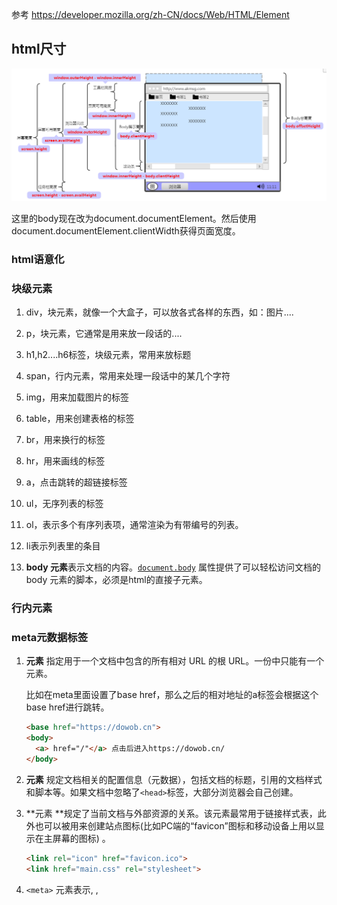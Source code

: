 参考 https://developer.mozilla.org/zh-CN/docs/Web/HTML/Element

## html尺寸

![浏览器尺寸](./images/浏览器尺寸.png)

这里的body现在改为document.documentElement。然后使用document.documentElement.clientWidth获得页面宽度。

### html语意化



### 块级元素

1. div，块元素，就像一个大盒子，可以放各式各样的东西，如：图片....

2. p，块元素，它通常是用来放一段话的....

3. h1,h2....h6标签，块级元素，常用来放标题

4. span，行内元素，常用来处理一段话中的某几个字符

5. img，用来加载图片的标签

6. table，用来创建表格的标签

7. br，用来换行的标签

8. hr，用来画线的标签

9. a，点击跳转的超链接标签

10. ul，无序列表的标签
11. ol，表示多个有序列表项，通常渲染为有带编号的列表。
12. li表示列表里的条目
13. **body 元素**表示文档的内容。[`document.body`](https://developer.mozilla.org/zh-CN/docs/Web/API/Document/body) 属性提供了可以轻松访问文档的 body 元素的脚本，必须是html的直接子元素。

### 行内元素



### meta元数据标签

1. **<base> 元素** 指定用于一个文档中包含的所有相对 URL 的根 URL。一份中只能有一个 <base> 元素。

   比如在meta里面设置了base href，那么之后的相对地址的a标签会根据这个base href进行跳转。

   ```html
   <base href="https://dowob.cn">
   <body>
     <a> href="/"</a> 点击后进入https://dowob.cn/
   </body>
   ```

2. **<head> 元素** 规定文档相关的配置信息（元数据），包括文档的标题，引用的文档样式和脚本等。如果文档中忽略了`<head>`标签，大部分浏览器会自己创建。

3. **<link>元素 **规定了当前文档与外部资源的关系。该元素最常用于链接样式表，此外也可以被用来创建站点图标(比如PC端的“favicon”图标和移动设备上用以显示在主屏幕的图标) 。

   ```html
   <link rel="icon" href="favicon.ico">
   <link href="main.css" rel="stylesheet">
   ```

4. `<meta>` 元素表示<base>, <link>, <script>, <style> 或 <title> 之外的任何元数据信息。meta是一个空标签。

   1. charset：表示当前文档所使用的字符集。`<meta charset="utf-8">`

   2. name: 定义文档级名称，与`content`属性包含的值相关联。

      - `keywords`, 包含与逗号分隔的页面内容相关的单词。

      - `robots`, 定义爬虫能够做的行为` <meta name="robots" content="index, follow">`
      - `viewport`, 它提供有关视口初始大小的提示，仅供移动设备使用。

5. `<style>`元素包含文档的样式信息或者文档的部分内容。默认情况下，该标签的样式信息通常是CSS的格式。

6. **`<title>` 元素** 定义文档的标题，显示在浏览器的标题栏或标签页上。



### Viewport

参考 https://www.cnblogs.com/2050/p/3877280.html

viewport就是设备屏幕上用来显示内容的一块区域。因为视网膜屏幕的存在，css中的1px不代表1个物理像素，可以使用`window.devicePixelRatio`查看。所谓的idea-viewport也就是宽度等于默认设备宽度，比如iphone物理宽度是1080px，视网膜下是414px，那么idea-viewport中window.innerWidth也就是414px。

下面是常见的viewport设置，表示当前viewport等于设备宽度，不允许设备缩放。

```html
<meta name="viewport" content="width=device-width, initial-scale=1.0, maximum-scale=1.0, user-scalable=0">
```

常用的属性：

| width         | 设置***layout viewport***  的宽度，为一个正整数，或字符串"width-device" |
| ------------- | ------------------------------------------------------------ |
| initial-scale | 设置页面的初始缩放值，为一个数字，可以带小数，这个缩放相对于ideal-viewport进行的。 |
| minimum-scale | 允许用户的最小缩放值，为一个数字，可以带小数                 |
| maximum-scale | 允许用户的最大缩放值，为一个数字，可以带小数                 |
| height        | 设置***layout viewport***  的高度，这个属性对我们并不重要，很少使用 |
| user-scalable | 是否允许用户进行缩放，值为"no"或"yes", no 代表不允许，yes代表允许 |

Initial-scale的值是2，那么原来1080px宽度会变为540px宽度。

默认下width与各个浏览器相关，比如iphone就是980px。因为这些默认的浏览器宽度，使得下面出现滑条。

**动态改变viewport的方法**

```js
    window.onload = () => {
      let head = document.querySelector('head meta[name="viewport"]');
      if (head) {
        head.setAttribute("content", "width=device-width,initial-scale=1");
      } else {
        let meta = document.createElement('meta');
        meta.setAttribute("content", "width=device-width,initial-scale=1")
        head = document.querySelector('head');
        head.appendChild(meta);
      }
    }
```